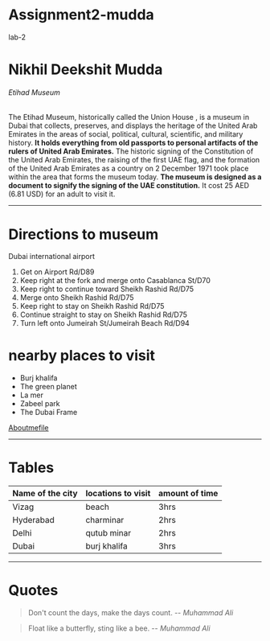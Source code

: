 # Assignment2-mudda
lab-2
# Nikhil Deekshit Mudda
###### Etihad Museum 
The Etihad Museum, historically called the Union House , is a museum in Dubai that collects, preserves, and displays the heritage of the United Arab Emirates in the areas of social, political, cultural, scientific, and military history. **It holds everything from old passports to personal artifacts of the rulers of United Arab Emirates.** The historic signing of the Constitution of the United Arab Emirates, the raising of the first UAE flag, and the formation of the United Arab Emirates as a country on 2 December 1971 took place within the area that forms the museum today. **The museum is designed as a document to signify the signing of the UAE constitution.** It cost 25 AED (6.81 USD) for an adult to visit it.
- - -
# Directions to museum
Dubai international airport
1. Get on Airport Rd/D89
2. Keep right at the fork and merge onto Casablanca St/D70
3. Keep right to continue toward Sheikh Rashid Rd/D75
4. Merge onto Sheikh Rashid Rd/D75
5. Keep right to stay on Sheikh Rashid Rd/D75
6. Continue straight to stay on Sheikh Rashid Rd/D75
7. Turn left onto Jumeirah St/Jumeirah Beach Rd/D94
# nearby places to visit
* Burj khalifa
* The green planet
* La mer
* Zabeel park
* The Dubai Frame

[Aboutmefile](Aboutme.md)

- - -
# Tables
| Name of the city | locations to visit | amount of time |
| ---              | ---                | ---            |
| Vizag            | beach              | 3hrs           |
| Hyderabad        | charminar          | 2hrs           |
| Delhi            | qutub minar        | 2hrs           |
| Dubai            | burj khalifa       | 3hrs           |

---
# Quotes

> Don't count the days, make the days count. -- *Muhammad Ali*

> Float like a butterfly, sting like a bee.  -- *Muhammad Ali*


